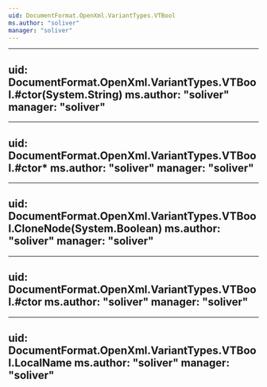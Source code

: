 ```yaml
---
uid: DocumentFormat.OpenXml.VariantTypes.VTBool
ms.author: "soliver"
manager: "soliver"
---
```


---
uid: DocumentFormat.OpenXml.VariantTypes.VTBool.#ctor(System.String)
ms.author: "soliver"
manager: "soliver"
---

---
uid: DocumentFormat.OpenXml.VariantTypes.VTBool.#ctor*
ms.author: "soliver"
manager: "soliver"
---

---
uid: DocumentFormat.OpenXml.VariantTypes.VTBool.CloneNode(System.Boolean)
ms.author: "soliver"
manager: "soliver"
---

---
uid: DocumentFormat.OpenXml.VariantTypes.VTBool.#ctor
ms.author: "soliver"
manager: "soliver"
---

---
uid: DocumentFormat.OpenXml.VariantTypes.VTBool.LocalName
ms.author: "soliver"
manager: "soliver"
---
